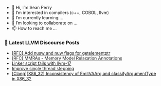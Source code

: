 - 👋 Hi, I’m Sean Perry
- 👀 I’m interested in compilers (c++, COBOL, llvm)
- 🌱 I’m currently learning ...
- 💞️ I’m looking to collaborate on ...
- 📫 How to reach me ...

<!---
s66perry/s66perry is a ✨ special ✨ repository because its `README.md` (this file) appears on your GitHub profile.
You can click the Preview link to take a look at your changes.
--->
### 📕 Latest LLVM Discourse Posts

<!-- DISCOURSE-LLVM:START -->
- [[RFC] Add nusw and nuw flags for getelementptr](https://discourse.llvm.org/t/rfc-add-nusw-and-nuw-flags-for-getelementptr/78672#post_1)
- [[RFC] MMRAs - Memory Model Relaxation Annotations](https://discourse.llvm.org/t/rfc-mmras-memory-model-relaxation-annotations/76361#post_10)
- [Linker script fails with llvm-17](https://discourse.llvm.org/t/linker-script-fails-with-llvm-17/78608#post_3)
- [Improve single thread stepping](https://discourse.llvm.org/t/improve-single-thread-stepping/74599#post_17)
- [[Clang][X86_32] Inconsistency of EmitVAArg and classifyArgumentType in X86_32](https://discourse.llvm.org/t/clang-x86-32-inconsistency-of-emitvaarg-and-classifyargumenttype-in-x86-32/78659#post_3)
<!-- DISCOURSE-LLVM:END -->
